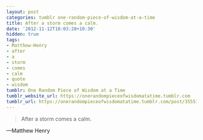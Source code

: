 ```yaml
---
layout: post
categories: tumblr one-random-piece-of-wisdom-at-a-time
title: After a storm comes a calm.
date: '2012-11-12T18:03:28+10:30'
hidden: true
tags:
- Matthew-Henry
- after
- a
- storm
- comes
- calm
- quote
- wisdom
tumblr: One Random Piece of Wisdom at a Time
tumblr_website_url: https://onerandompieceofwisdomatatime.tumblr.com
tumblr_url: https://onerandompieceofwisdomatatime.tumblr.com/post/35551932308/after-a-storm-comes-a-calm
---
```

> After a storm comes a calm.

—Matthew Henry
